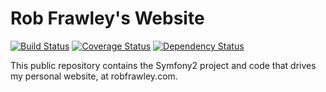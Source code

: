 # Rob Frawley's Website

[![Build Status](https://travis-ci.org/robfrawley/robfrawley.com.png?branch=master)](https://travis-ci.org/robfrawley/robfrawley.com) [![Coverage Status](https://coveralls.io/repos/robfrawley/robfrawley.com/badge.png)](https://coveralls.io/r/robfrawley/robfrawley.com) [![Dependency Status](http://www.versioneye.com/user/projects/5227bf8d632bac24e4005218/badge.png)](http://www.versioneye.com/user/projects/5227bf8d632bac24e4005218)

This public repository contains the Symfony2 project and code that drives my personal website, at robfrawley.com.
